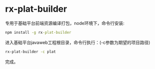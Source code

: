 # rx-plat-builder

专用于基础平台前端资源编译打包，node环境下，命令行安装:

```cmd
npm install -g rx-plat-builder
```

进入基础平台javaweb工程根目录，命令行执行：(-c参数为期望的项目路径)

```cmd
rx-plat-builder -c plat
```

完成。
